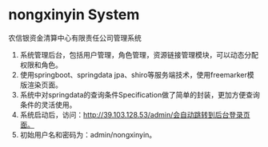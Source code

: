 # nongxinyin System
农信银资金清算中心有限责任公司管理系统
1. 系统管理后台，包括用户管理，角色管理，资源链接管理模块，可以动态分配权限和角色。
2. 使用springboot、springdata jpa、shiro等服务端技术，使用freemarker模版渲染页面。
3. 系统中对springdata的查询条件Specification做了简单的封装，更加方便查询条件的灵活使用。
4. 系统启动后，访问：http://39.103.128.53/admin/会自动跳转到后台登录页面。
5. 初始用户名和密码为：admin/nongxinyin。
